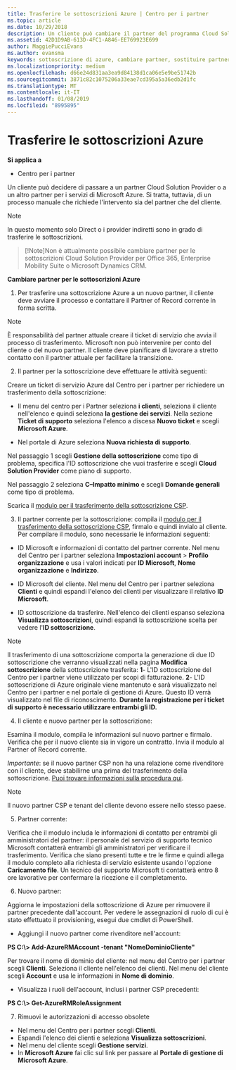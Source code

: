 ```yaml
---
title: Trasferire le sottoscrizioni Azure | Centro per i partner
ms.topic: article
ms.date: 10/29/2018
description: Un cliente può cambiare il partner del programma Cloud Solution Provider (CSP) scelto per i servizi di Microsoft Azure. Tuttavia, questo è un processo manuale che richiede l'intervento sia del partner che del cliente.
ms.assetid: 42D1D9AB-613D-4FC1-A846-EE769923E699
author: MaggiePucciEvans
ms.author: evansma
keywords: sottoscrizione di azure, cambiare partner, sostituire partner, ottenere nuovo partner, partner diverso
ms.localizationpriority: medium
ms.openlocfilehash: d66e24d831aa3ea9d84138d1ca06e5e9be51742b
ms.sourcegitcommit: 3871c82c1075206a33eae7cd395a5a36edb2d1fc
ms.translationtype: MT
ms.contentlocale: it-IT
ms.lasthandoff: 01/08/2019
ms.locfileid: "8995895"
---
```

# <a name="transfer-azure-subscriptions"></a>Trasferire le sottoscrizioni Azure 

**Si applica a**

-  Centro per i partner

Un cliente può decidere di passare a un partner Cloud Solution Provider o a un altro partner per i servizi di Microsoft Azure. Si tratta, tuttavia, di un processo manuale che richiede l'intervento sia del partner che del cliente.

>[!Note]  
>In questo momento solo Direct o i provider indiretti sono in grado di trasferire le sottoscrizioni.

>[!Note]Non è attualmente possibile cambiare partner per le sottoscrizioni Cloud Solution Provider per Office 365, Enterprise Mobility Suite o Microsoft Dynamics CRM.



**Cambiare partner per le sottoscrizioni Azure**

1. Per trasferire una sottoscrizione Azure a un nuovo partner, il cliente deve avviare il processo e contattare il Partner of Record corrente in forma scritta. 
>[!Note]
>È responsabilità del partner attuale creare il ticket di servizio che avvia il processo di trasferimento. Microsoft non può intervenire per conto del cliente o del nuovo partner. Il cliente deve pianificare di lavorare a stretto contatto con il partner attuale per facilitare la transizione.

2. Il partner per la sottoscrizione deve effettuare le attività seguenti:

Creare un ticket di servizio Azure dal Centro per i partner per richiedere un trasferimento della sottoscrizione:
-   Il menu del centro per i Partner seleziona **i clienti**, seleziona il cliente nell'elenco e quindi seleziona **la gestione dei servizi**. Nella sezione **Ticket di supporto** seleziona l'elenco a discesa **Nuovo ticket** e scegli **Microsoft Azure**.

-   Nel portale di Azure seleziona **Nuova richiesta di supporto**.

Nel passaggio 1 scegli **Gestione della sottoscrizione** come tipo di problema, specifica l'ID sottoscrizione che vuoi trasferire e scegli **Cloud Solution Provider** come piano di supporto.

Nel passaggio 2 seleziona **C–Impatto minimo** e scegli **Domande generali** come tipo di problema.

Scarica il [modulo per il trasferimento della sottoscrizione CSP](https://assets.windowsphone.com/5222c408-e546-4e01-b72a-2ec7d4c43d57/CSP_Subscription_Transfer_Form_Azure_InvariantCulture_Default.zip).

3. Il partner corrente per la sottoscrizione: compila il [modulo per il trasferimento della sottoscrizione CSP](https://assets.windowsphone.com/5222c408-e546-4e01-b72a-2ec7d4c43d57/CSP_Subscription_Transfer_Form_Azure_InvariantCulture_Default.zip), firmalo e quindi invialo al cliente. Per compilare il modulo, sono necessarie le informazioni seguenti:

- ID Microsoft e informazioni di contatto del partner corrente. Nel menu del Centro per i partner seleziona **Impostazioni account** &gt; **Profilo organizzazione** e usa i valori indicati per **ID Microsoft**, **Nome organizzazione** e **Indirizzo**.

- ID Microsoft del cliente. Nel menu del Centro per i partner seleziona **Clienti** e quindi espandi l'elenco dei clienti per visualizzare il relativo **ID Microsoft**.

- ID sottoscrizione da trasferire. Nell'elenco dei clienti espanso seleziona **Visualizza sottoscrizioni**, quindi espandi la sottoscrizione scelta per vedere l'**ID sottoscrizione**.

>[!Note]
>Il trasferimento di una sottoscrizione comporta la generazione di due ID sottoscrizione che verranno visualizzati nella pagina **Modifica sottoscrizione** della sottoscrizione trasferita: **1**- L'ID sottoscrizione del Centro per i partner viene utilizzato per scopi di fatturazione. 
**2**- L'ID sottoscrizione di Azure originale viene mantenuto e sarà visualizzato nel Centro per i partner e nel portale di gestione di Azure. Questo ID verrà visualizzato nel file di riconoscimento.  **Durante la registrazione per i ticket di supporto è necessario utilizzare entrambi gli ID.**

4. Il cliente e nuovo partner per la sottoscrizione:

Esamina il modulo, compila le informazioni sul nuovo partner e firmalo. Verifica che per il nuovo cliente sia in vigore un contratto. Invia il modulo al Partner of Record corrente.

*Importante*: se il nuovo partner CSP non ha una relazione come rivenditore con il cliente, deve stabilirne una prima del trasferimento della sottoscrizione. [Puoi trovare informazioni sulla procedura qui](request-a-relationship-with-a-customer.md).

>[!Note]
>Il nuovo partner CSP e tenant del cliente devono essere nello stesso paese. 

5. Partner corrente:

Verifica che il modulo includa le informazioni di contatto per entrambi gli amministratori del partner: il personale del servizio di supporto tecnico Microsoft contatterà entrambi gli amministratori per verificare il trasferimento. Verifica che siano presenti tutte e tre le firme e quindi allega il modulo completo alla richiesta di servizio esistente usando l'opzione **Caricamento file**. Un tecnico del supporto Microsoft ti contatterà entro 8 ore lavorative per confermare la ricezione e il completamento.

6. Nuovo partner:

Aggiorna le impostazioni della sottoscrizione di Azure per rimuovere il partner precedente dall'account. Per vedere le assegnazioni di ruolo di cui è stato effettuato il provisioning, esegui due cmdlet di PowerShell.

-   Aggiungi il nuovo partner come rivenditore nell'account:

**PS C:\\&gt; Add-AzureRMAccount -tenant "NomeDominioCliente"**

Per trovare il nome di dominio del cliente: nel menu del Centro per i partner scegli **Clienti**. Seleziona il cliente nell'elenco dei clienti. Nel menu del cliente scegli **Account** e usa le informazioni in **Nome di dominio**.

-   Visualizza i ruoli dell'account, inclusi i partner CSP precedenti:

**PS C:\\&gt; Get-AzureRMRoleAssignment**

7. Rimuovi le autorizzazioni di accesso obsolete

-  Nel menu del Centro per i partner scegli **Clienti**. 
-  Espandi l'elenco dei clienti e seleziona **Visualizza sottoscrizioni**. 
-  Nel menu del cliente scegli **Gestione servizi**. 
-  In **Microsoft Azure** fai clic sul link per passare al **Portale di gestione di Microsoft Azure**.

 

 




